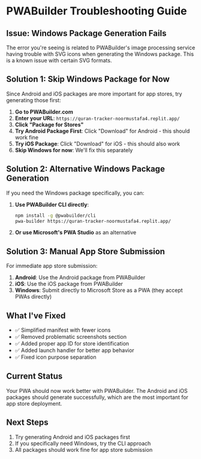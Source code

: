 # PWABuilder Troubleshooting Guide

## Issue: Windows Package Generation Fails

The error you're seeing is related to PWABuilder's image processing service having trouble with SVG icons when generating the Windows package. This is a known issue with certain SVG formats.

## Solution 1: Skip Windows Package for Now

Since Android and iOS packages are more important for app stores, try generating those first:

1. **Go to PWABuilder.com**
2. **Enter your URL**: `https://quran-tracker-noormustafa4.replit.app/`
3. **Click "Package for Stores"**
4. **Try Android Package First**: Click "Download" for Android - this should work fine
5. **Try iOS Package**: Click "Download" for iOS - this should also work
6. **Skip Windows for now**: We'll fix this separately

## Solution 2: Alternative Windows Package Generation

If you need the Windows package specifically, you can:

1. **Use PWABuilder CLI directly**:
   ```bash
   npm install -g @pwabuilder/cli
   pwa-builder https://quran-tracker-noormustafa4.replit.app/
   ```

2. **Or use Microsoft's PWA Studio** as an alternative

## Solution 3: Manual App Store Submission

For immediate app store submission:

1. **Android**: Use the Android package from PWABuilder
2. **iOS**: Use the iOS package from PWABuilder  
3. **Windows**: Submit directly to Microsoft Store as a PWA (they accept PWAs directly)

## What I've Fixed

- ✅ Simplified manifest with fewer icons
- ✅ Removed problematic screenshots section
- ✅ Added proper app ID for store identification
- ✅ Added launch handler for better app behavior
- ✅ Fixed icon purpose separation

## Current Status

Your PWA should now work better with PWABuilder. The Android and iOS packages should generate successfully, which are the most important for app store deployment.

## Next Steps

1. Try generating Android and iOS packages first
2. If you specifically need Windows, try the CLI approach
3. All packages should work fine for app store submission